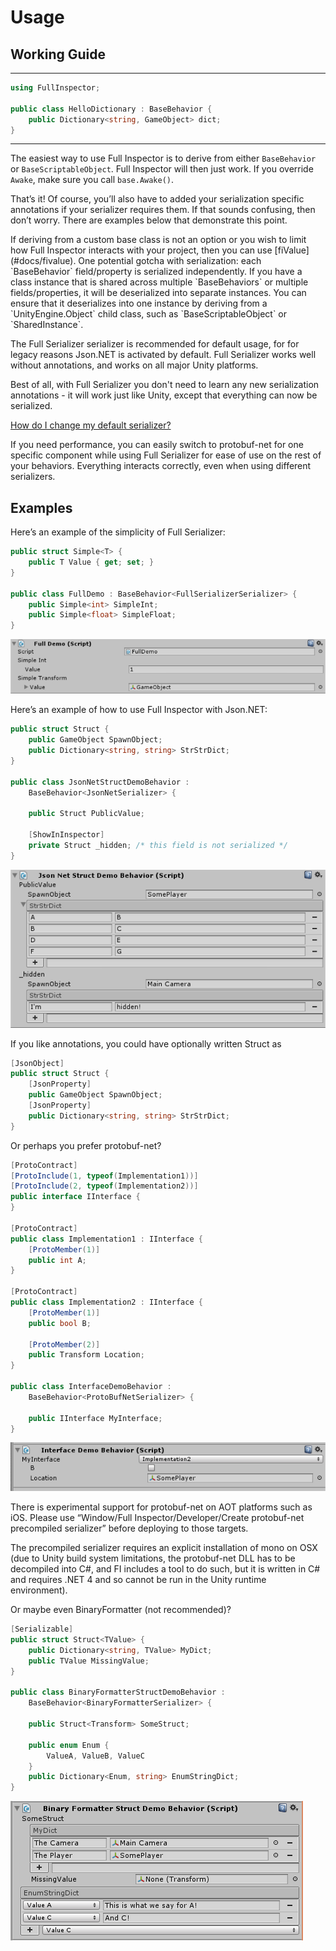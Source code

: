 # Usage

## Working Guide

<hr />

```c#
using FullInspector;

public class HelloDictionary : BaseBehavior {
    public Dictionary<string, GameObject> dict;
}
```

<hr />

The easiest way to use Full Inspector is to derive from either `BaseBehavior` or `BaseScriptableObject`. Full Inspector will then just work. If you override `Awake`, make sure you call `base.Awake()`.

That’s it! Of course, you’ll also have to added your serialization specific annotations if your serializer requires them. If that sounds confusing, then don’t worry. There are examples below that demonstrate this point.

<note>
If deriving from a custom base class is not an option or you wish to limit how Full Inspector interacts with your project, then you can use [fiValue](#docs/fivalue).
</note>

<important>
One potential gotcha with serialization: each `BaseBehavior` field/property is serialized independently. If you have a class instance that is shared across multiple `BaseBehaviors` or multiple fields/properties, it will be deserialized into separate instances. You can ensure that it deserializes into one instance by deriving from a `UnityEngine.Object` child class, such as `BaseScriptableObject` or `SharedInstance<T>`.
</important>

The Full Serializer serializer is recommended for default usage, for for legacy reasons Json.NET is activated by default. Full Serializer works well without annotations, and works on all major Unity platforms.

Best of all, with Full Serializer you don't need to learn any new serialization annotations - it will work just like Unity, except that everything can now be serialized.

[How do I change my default serializer?](#docs/serialization_manager)

If you need performance, you can easily switch to protobuf-net for one specific component while using Full Serializer for ease of use on the rest of your behaviors. Everything interacts correctly, even when using different serializers.

## Examples

Here’s an example of the simplicity of Full Serializer:

```c#
public struct Simple<T> {
    public T Value { get; set; }
}

public class FullDemo : BaseBehavior<FullSerializerSerializer> {
    public Simple<int> SimpleInt;
    public Simple<float> SimpleFloat;
}
```

![](images/usage_fullserializer.png)

Here’s an example of how to use Full Inspector with Json.NET:

```c#
public struct Struct {
    public GameObject SpawnObject;
    public Dictionary<string, string> StrStrDict;
}

public class JsonNetStructDemoBehavior :
    BaseBehavior<JsonNetSerializer> {

    public Struct PublicValue;

    [ShowInInspector]
    private Struct _hidden; /* this field is not serialized */
}
```

![](images/usage_jsonnet.png)

If you like annotations, you could have optionally written Struct as

```c#
[JsonObject]
public struct Struct {
    [JsonProperty]
    public GameObject SpawnObject;
    [JsonProperty]
    public Dictionary<string, string> StrStrDict;
}
```

Or perhaps you prefer protobuf-net?

```c#
[ProtoContract]
[ProtoInclude(1, typeof(Implementation1))]
[ProtoInclude(2, typeof(Implementation2))]
public interface IInterface {
}

[ProtoContract]
public class Implementation1 : IInterface {
    [ProtoMember(1)]
    public int A;
}

[ProtoContract]
public class Implementation2 : IInterface {
    [ProtoMember(1)]
    public bool B;

    [ProtoMember(2)]
    public Transform Location;
}

public class InterfaceDemoBehavior :
    BaseBehavior<ProtoBufNetSerializer> {

    public IInterface MyInterface;
}
```

![](images/usage_protobufnet.png)

<important>
There is experimental support for protobuf-net on AOT platforms such as iOS. Please use “Window/Full Inspector/Developer/Create protobuf-net precompiled serializer” before deploying to those targets.

The precompiled serializer requires an explicit installation of mono on OSX (due to Unity build system limitations, the protobuf-net DLL has to be decompiled into C#, and FI includes a tool to do such, but it is written in C# and requires .NET 4 and so cannot be run in the Unity runtime environment).
</important>

Or maybe even BinaryFormatter (not recommended)?

```c#
[Serializable]
public struct Struct<TValue> {
    public Dictionary<string, TValue> MyDict;
    public TValue MissingValue;
}

public class BinaryFormatterStructDemoBehavior :
    BaseBehavior<BinaryFormatterSerializer> {

    public Struct<Transform> SomeStruct;

    public enum Enum {
        ValueA, ValueB, ValueC
    }
    public Dictionary<Enum, string> EnumStringDict;
}
```

![](images/usage_binaryformatter.png)